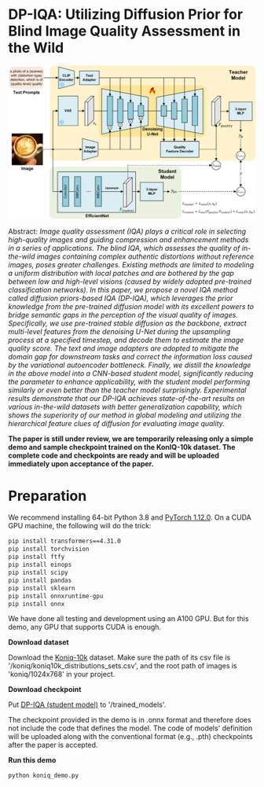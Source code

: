 # DP-IQA: Utilizing Diffusion Prior for Blind Image Quality Assessment in the Wild

![Framework](/figures/framework.jpg)

Abstract: *Image quality assessment (IQA) plays a critical role in selecting high-quality images and guiding compression and enhancement methods in a series of applications. The blind IQA, which assesses the quality of in-the-wild images containing complex authentic distortions without reference images, poses greater challenges. Existing methods are limited to modeling a uniform distribution with local patches and are bothered by the gap between low and high-level visions (caused by widely adopted pre-trained classification networks). In this paper, we propose a novel IQA method called diffusion priors-based IQA (DP-IQA), which leverages the prior knowledge from the pre-trained diffusion model with its excellent powers to bridge semantic gaps in the perception of the visual quality of images. Specifically, we use pre-trained stable diffusion as the backbone, extract multi-level features from the denoising U-Net during the upsampling process at a specified timestep, and decode them to estimate the image quality score. The text and image adapters are adopted to mitigate the domain gap for downstream tasks and correct the information loss caused by the variational autoencoder bottleneck. Finally, we distill the knowledge in the above model into a CNN-based student model, significantly reducing the parameter to enhance applicability, with the student model performing similarly or even better than the teacher model surprisingly. Experimental results demonstrate that our DP-IQA achieves state-of-the-art results on various in-the-wild datasets with better generalization capability, which shows the superiority of our method in global modeling and utilizing the hierarchical feature clues of diffusion for evaluating image quality.*

**The paper is still under review, we are temporarily releasing only a simple demo and sample checkpoint trained on the KonIQ-10k dataset. The complete code and checkpoints are ready and will be uploaded immediately upon acceptance of the paper.**

# Preparation
We recommend installing 64-bit Python 3.8 and [PyTorch 1.12.0](https://pytorch.org/get-started/locally/). On a CUDA GPU machine, the following will do the trick:

```
pip install transformers==4.31.0
pip install torchvision
pip install ftfy
pip install einops
pip install scipy
pip install pandas
pip install sklearn
pip install onnxruntime-gpu
pip install onnx
```

We have done all testing and development using an A100 GPU. But for this demo, any GPU that supports CUDA is enough.

**Download dataset**

Download the [Koniq-10k](https://github.com/subpic/koniq) dataset. Make sure the path of its csv file is '/koniq/koniq10k_distributions_sets.csv', and the root path of images is 'koniq/1024x768' in your project.

**Download checkpoint**

Put [DP-IQA (student model)](https://drive.google.com/file/d/1PNznQU-vuS2ThA6tWT-fy3DmzPIuJRTN/view?usp=drive_link) to '/trained_models'.

The checkpoint provided in the demo is in .onnx format and therefore does not include the code that defines the model. The code of models' definition will be uploaded along with the conventional format (e.g., .pth) checkpoints after the paper is accepted.

**Run this demo**
```
python koniq_demo.py
```

